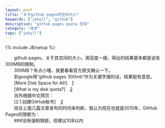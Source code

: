 ```yaml
---
layout: post
title: "关于github pages的空间大小"
keywords: ["jekyll", "github"]
description: "github pages quota 空间"
category: "技术"
tags: ["jekyll"]
---
```

{% include JB/setup %}

　　github pages，关于其空间的大小，用百度一搜，得出的结果基本都是说有300MB的限制。  
　　300MB？有点小噻，我要看看官方原文确认一下。  
　　到google用“github pages 300mb”作为关键字搜的话，结果挺有意思。  
　　[More Disk Space for All!]　[1]  
　　[What is my disk quota?]　[2]  
　　另外根据中文网页：  
　　[2.1.创建GitHub帐号]　[3]  
　　综合上面几篇文章发布的时间来判断，我认为现在也就是2015年，GitHub Pages的限额为：  
　　###没有强制限额，但建议1GB以内

  [1]:https://github.com/blog/353-more-disk-space-for-all
  [2]:https://help.github.com/articles/what-is-my-disk-quota/
  [3]:http://www.worldhello.net/gotgithub/02-join-github/010-account-setup.html